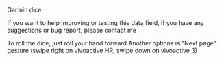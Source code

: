 Garmin dice

If you want to help improving or testing this data field, if you have any suggestions or bug report, please contact me

To roll the dice, just roll your hand forward
Another options is "Next page" gesture (swipe right on vivoactive HR, swipe down on vivoactive 3)